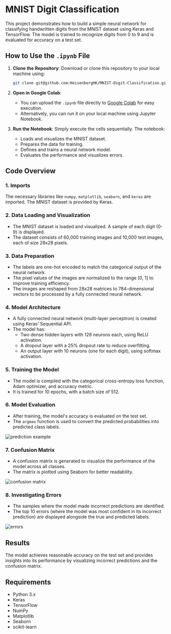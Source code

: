 # MNIST Digit Classification

This project demonstrates how to build a simple neural network for classifying handwritten digits from the MNIST dataset using Keras and TensorFlow. The model is trained to recognize digits from 0 to 9 and is evaluated for accuracy on a test set.

## How to Use the `.ipynb` File

1. **Clone the Repository**: Download or clone this repository to your local machine using:
    ```bash
    git clone git@github.com:HeisenbergHK/MNIST-Digit-Classification.git
    ```
   
2. **Open in Google Colab**: 
   - You can upload the `.ipynb` file directly to [Google Colab](https://colab.research.google.com/) for easy execution.
   - Alternatively, you can run it on your local machine using Jupyter Notebook.

3. **Run the Notebook**: Simply execute the cells sequentially. The notebook:
    - Loads and visualizes the MNIST dataset.
    - Prepares the data for training.
    - Defines and trains a neural network model.
    - Evaluates the performance and visualizes errors.

## Code Overview

### 1. **Imports**

The necessary libraries like `numpy`, `matplotlib`, `seaborn`, and `keras` are imported. The MNIST dataset is provided by Keras.

### 2. **Data Loading and Visualization**

- The MNIST dataset is loaded and visualized. A sample of each digit (0-9) is displayed.
- The dataset consists of 60,000 training images and 10,000 test images, each of size 28x28 pixels.

### 3. **Data Preparation**

- The labels are one-hot encoded to match the categorical output of the neural network.
- The pixel values of the images are normalized to the range [0, 1] to improve training efficiency.
- The images are reshaped from 28x28 matrices to 784-dimensional vectors to be processed by a fully connected neural network.

### 4. **Model Architecture**

- A fully connected neural network (multi-layer perceptron) is created using Keras’ Sequential API.
- The model has:
  - Two dense hidden layers with 128 neurons each, using ReLU activation.
  - A dropout layer with a 25% dropout rate to reduce overfitting.
  - An output layer with 10 neurons (one for each digit), using softmax activation.

### 5. **Training the Model**

- The model is compiled with the categorical cross-entropy loss function, Adam optimizer, and accuracy metric.
- It is trained for 10 epochs, with a batch size of 512.

### 6. **Model Evaluation**

- After training, the model's accuracy is evaluated on the test set.
- The `argmax` function is used to convert the predicted probabilities into predicted class labels.

![prediction example](https://github.com/user-attachments/assets/42d1ba55-8252-42d2-99cc-6340f29f47b6)

### 7. **Confusion Matrix**

- A confusion matrix is generated to visualize the performance of the model across all classes.
- The matrix is plotted using Seaborn for better readability.

![confusion matrix](https://github.com/user-attachments/assets/7b5434a3-bbd3-4872-b543-27f55390a0ee)

### 8. **Investigating Errors**

- The samples where the model made incorrect predictions are identified.
- The top 10 errors (where the model was most confident in its incorrect prediction) are displayed alongside the true and predicted labels.

![errors](https://github.com/user-attachments/assets/5be1438a-cada-43de-9dba-63bfb424327d)

## Results

The model achieves reasonable accuracy on the test set and provides insights into its performance by visualizing incorrect predictions and the confusion matrix.

## Requirements

- Python 3.x
- Keras
- TensorFlow
- NumPy
- Matplotlib
- Seaborn
- scikit-learn
